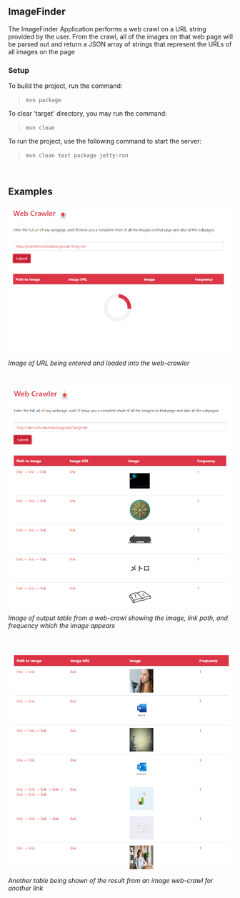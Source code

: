 ## ImageFinder
The ImageFinder Application performs a web crawl on a URL string provided by the user. From the crawl, all of the images on that web page will be parsed out and return a JSON array of strings that represent the URLs of all images on the page

### Setup
To build the project, run the command:

>`mvn package`

To clear 'target' directory, you may run the command:

>`mvn clean`

To run the project, use the following command to start the server:

>`mvn clean test package jetty:run` 
<br>

## Examples

![](images/web-crawl-loading.png) 

*Image of URL being entered and loaded into the web-crawler* 

<br>

![](images/web-crawl-1.png) 

*Image of output table from a web-crawl showing the image, link path, and frequency which the image appears* 

<br>

![](images/web-crawl-2.png) 

*Another table being shown of the result from an image web-crawl for another link*
